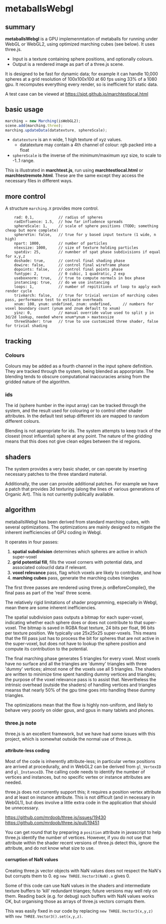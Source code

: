 # metaballsWebgl
## summary
**metaballsWebgl** is a GPU implemenmtation of metaballs for running under WebGL or WebGL2, using optimized marching cubes (see below).
It uses three.js.

* Input is a texture containing sphere positions, and optionally colours.
* Output is a rendered image as part of a three.js scene.

It is designed to be fast for dynamic data; for example it can handle 10,000 spheres at a grid resolution of 100x100x100 at 60 fps using 33% of a 1080 gpu.
It recomputes everything every render, so is inefficient for static data.

A test case can be viewed at https://sjpt.github.io/marchtestlocal.html

## basic usage
```javascript
marching = new Marching(isWebGL2);
scene.add(marching.three);
marching.updateData(datatexture, sphereScale);
```
* `datatexture` is an n wide, 1 high texture of xyz values.
  * datatexture may contain a 4th channel of colour: rgb packed into a float
* `sphereScale` is the inverse of the minimum/maximum xyz size, to scale to -1..1 range.

This is illustrated in **marchtest.js**, run using **marchtestlocal.html** or **marchtestremote.html**.
These are the same except they access the necessary files in different ways.

## more control
A structure `marching.X` provides more control.
```
    rad: 0.1,           // radius of spheres
    radInfluence: 1.5,  // how far infludence spreads
    sphereScale: 1,     // scale of sphere positions (TODO; something cheap but more complete)
    sphereYin: false,   // true for y based input texture (1 wide, n high)
    npart: 1000,        // number of particles
    ntexsize: 1000,     // size of texture holding particles
    spatdiv: 25,        // numnber of spat phase subdivisions if equal for x,y,z
    doshade: true,      // control final shading phase
    dowire: false,      // control final wireframe phase
    dopoints: false,    // control final points phase
    funtype: 2,         // 0 cubic, 1 quadratic, 2 exp
    useboxnorm: true,   // true to compute normals in box phase
    instancing: true,   // do we use instancing
    loops: 1,           // number of repititions of loop to apply each render cycle
    trivmarch: false,   // true for trivial version of marching cubes pass, performance test to estimate overheads
    xnum: 100, ynum: undefined, znum: undefined,     // numbers for voxel boundary count (ynum and znum default to xnum)
    yinz: 0,            // manual override value used to split y in 3d/2d lookup, needed where xnum*ynum > maxtexsize
    threeShader: true   // true to use customized three shader, false for trivial shading
```
## tracking
### Colours
Colours may be added as a fourth channel in the input sphere definition. They are tracked through the system, being blended as apporpriate. The blending tends to obscure computational inaccuracies arising from the gridded nature of the algorithm.

### ids
The id (sphere humber in the input array) can be tracked through the system, and the result used for colouring or to control other shader attributes. In the default test setup different ids are mapped to random different colours.

Blending is not appropriate for ids. The system attempts to keep track of the closest (most influential) sphere at any point. The nature of the gridding means that this does not give clean edges between the id regions.

## shaders
The system provides a very basic shader, or can operate by inserting necessary patches to the three standard material.

Additionally, the user can provide additional patches. For example we have a patch that provides 3d texturing (along the lines of various generations of Organic Art). This is not currently publically available.

## algorithm
metaballsWebgl has been derived from standard marching cubes, with several optimizations. The optimizations are mainly designed to mitigate the inherent inefficiencies of GPU coding in Webgl.

It operates in four passes:
1. **spatial subdivision** determines which spheres are active in which super-voxel
2. **grid potential fill**, fills the voxel corners with potential data, and associated colour/id data if relevant.
3. **voxel relevance** pass, flag which voxels are likely to contribute, and how
4. **marching cubes** pass, generate the marching cubes triangles

The first three passes are rendered using three.js onBeforeCompile(),
the final pass as part of the 'real' three scene.

The relatively rigid limitations of shader programming, especially in Webgl, mean there are some inherent inefficiencies.

The spatial subdivision pass outputs a bitmap for each super-voxel, indicating whether each sphere does or does not contribute to that super-voxel. The bitmap is saved in RGBA float texture, 24 bits per float, 96 bits per texture position. We typically use 25x25x25 super-voxels. This means that the fill pass just has to process the bit for spheres that are not active in the super-voxel, but does not have to lookup the sphere position and compute its contribution to the potential.

The final marching phase generates 5 triangles for every voxel. Most voxels have no surface and all the triangles are 'dummy' triangles with three 'dummy' vertices; almost none of the voxels use all 5 triangles. The shaders are written to minimize time spent handling dummy vertices and triangles; the purpose of the voxel relevance pass is to assist that. Nevertheless the intrinsic overhead (outside the shaders) of handling vertices and triangles meanss that nearly 50% of the gpu time goes into handling these dummy triangles.

The optimizations mean that the flow is highly non-uniform, and likely to behave very poorly on older gpus, and gpus in many tablets and phones.

### three.js note
three.js is an excellent framework, but we have had some issues with this project, which is somewhat outside the normal use of three.js.

#### attribute-less coding
Most of the code is inherently attribute-less; in particular vertex positions are arrived at procedurally, and in WebGL2 can be derived from `gl_VertexID` and `gl_InstanceID`. The calling code needs to identify the number of vertices and instances, but no specific vertex or instance attributes are needed.

three.js does not currently support this; it requires a position vertex attribute and at least on instance attribute. This is not difficult (and in necessary in WebGL1), but does involve a little extra code in the application that should be unnecessary.

https://github.com/mrdoob/three.js/issues/19430
https://github.com/mrdoob/three.js/pull/19451

You can get round that by preparing a `position` attribute in javascript to help three.js identify the number of vertices. However, if you do not use that attribute within the shader recent versions of three.js detect this, ignore the attribute, and do not know what size to use.

#### corruption of NaN values
Creating three.js vector objects with NaN values does not respect the NaN's but corrupts them to 0. eg `new THREE.Vector3(NaN).x` gives 0.

Some of this code can use NaN values in the shaders and intermediate texture buffers to 'kill' redundant trianges; future versions may well rely on them.
Reading back (e.g. for debug) such buffers with NaN values works OK, but organising those as arrays of three.js vectors corrupts them.

This was easily fixed in our code by replacing `new THREE.Vector3(x,y,z)` with `new THREE.Vector3().set(x,y,z)`.

